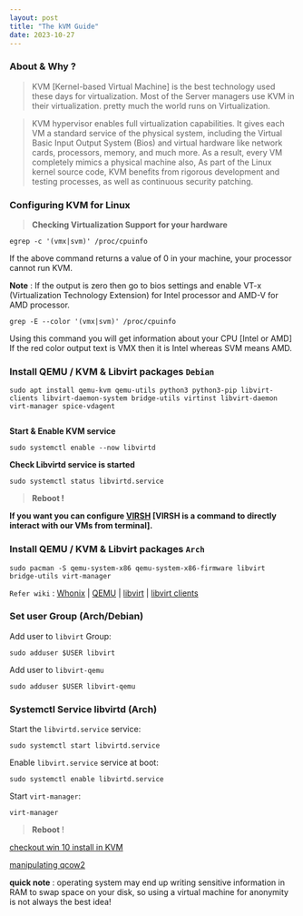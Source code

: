 ```yaml
---
layout: post
title: "The kVM Guide"
date: 2023-10-27
---
```


### **About & Why ?**

> KVM [Kernel-based Virtual Machine] is the best technology used these days for virtualization. Most of the 
Server managers use KVM in their virtualization. pretty much the world runs on Virtualization.

> KVM hypervisor enables full virtualization capabilities. It gives each VM a standard service of 
the physical system, including the Virtual Basic Input Output System (Bios) and virtual hardware 
like network cards, processors, memory, and much more. As a result, every VM completely mimics a 
physical machine also, As part of the Linux kernel source code, KVM benefits from rigorous 
development and testing processes, as well as continuous security patching. 

### **Configuring KVM for Linux**

>**Checking Virtualization Support for your hardware**


``` term
egrep -c '(vmx|svm)' /proc/cpuinfo
```
If the above command returns a value of 0 in your machine, your processor cannot run KVM.

**Note** : If the output is zero then go to bios settings and enable VT-x (Virtualization Technology Extension) for Intel processor and AMD-V for AMD processor.

``` term
grep -E --color '(vmx|svm)' /proc/cpuinfo
```
Using this command you will get information about your CPU [Intel or AMD] If the red color output text is VMX then it 
is Intel whereas SVM means AMD.


### **Install QEMU / KVM & Libvirt packages `Debian`**

```term
sudo apt install qemu-kvm qemu-utils python3 python3-pip libvirt-clients libvirt-daemon-system bridge-utils virtinst libvirt-daemon virt-manager spice-vdagent


```
**Start & Enable KVM service**
``` term
sudo systemctl enable --now libvirtd
```

**Check Libvirtd service is started**

``` term
sudo systemctl status libvirtd.service
```
>**Reboot !**

**If you want you can configure [VIRSH](https://wiki.debian.org/KVM) [VIRSH is a command to directly interact with our VMs from terminal].**

### **Install QEMU / KVM & Libvirt packages `Arch`**

```term
sudo pacman -S qemu-system-x86 qemu-system-x86-firmware libvirt bridge-utils virt-manager

```

`Refer wiki` : 
[Whonix](https://www.whonix.org/wiki/KVM#Debian)
| [QEMU](https://wiki.archlinux.org/index.php/QEMU)
| [libvirt](https://wiki.archlinux.org/index.php/Libvirt)
| [libvirt clients](https://wiki.archlinux.org/index.php/Libvirt#Client)


### **Set user Group** (Arch/Debian)

Add user to `libvirt` Group:

```term
sudo adduser $USER libvirt 
```

Add user to `libvirt-qemu`

```
sudo adduser $USER libvirt-qemu

```

### **Systemctl Service libvirtd (Arch)**

Start the `libvirtd.service` service:

```term
sudo systemctl start libvirtd.service
```

Enable `libvirt.service` service at boot:

```term
sudo systemctl enable libvirtd.service
```

Start `virt-manager`:

```term
virt-manager
```

>**Reboot** !

[checkout win 10 install in KVM](https://asteroidex.com/Win-10-vm-in-linux)


[manipulating qcow2](https://www.whonix.org/wiki/KVM#Manipulating_QCOW2_Images)

**quick note** :
operating system may end up writing sensitive information in RAM to swap space on your disk, so using a virtual 
machine for anonymity is not always the best idea!
